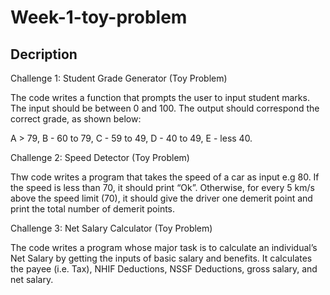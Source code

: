 # Week-1-toy-problem

## Decription
Challenge 1: Student Grade Generator (Toy Problem)

The code writes a function that prompts the user to input student marks. The input should be between 0 and 100. The output should correspond the correct grade, as shown below: 

 A > 79, B - 60 to 79, C -  59 to 49, D - 40 to 49, E - less 40.

 Challenge 2: Speed Detector (Toy Problem)

Thw code writes a program that takes the speed of a car as input e.g 80. 
If the speed is less than 70, it should print “Ok”. Otherwise, for every 5 km/s above the speed limit (70), 
it should give the driver one demerit point and print the total number of demerit points.

Challenge 3: Net Salary Calculator (Toy Problem)

The code writes a program whose major task is to calculate an individual’s Net Salary by getting the inputs of basic salary and benefits.
It calculates the payee (i.e. Tax), NHIF Deductions, NSSF Deductions, gross salary, and net salary. 
